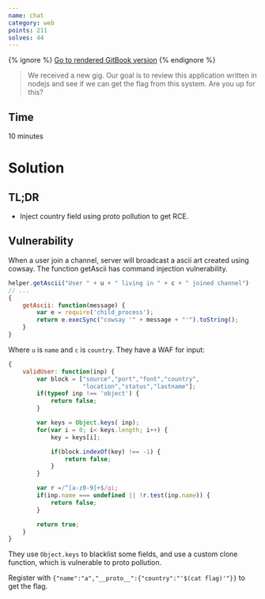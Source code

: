 ```yaml
---
name: chat
category: web
points: 211
solves: 44
---
```


{% ignore %}
[Go to rendered GitBook version](https://sasdf.cf/ctf/)
{% endignore %}

> We received a new gig.
> Our goal is to review this application written in nodejs and see if we can get the flag from this system.
> Are you up for this?

## Time
10 minutes

# Solution
## TL;DR
* Inject country field using proto pollution to get RCE.

## Vulnerability
When a user join a channel,
server will broadcast a ascii art created using cowsay.
The function getAscii has command injection vulnerability.
```javascript
helper.getAscii("User " + u + " living in " + c + " joined channel")
// ...
{
    getAscii: function(message) {
        var e = require('child_process');
        return e.execSync("cowsay '" + message + "'").toString();
    }
}
```
Where `u` is `name` and `c` is `country`.
They have a WAF for input:
```javascript
{
    validUser: function(inp) {
        var block = ["source","port","font","country",
                     "location","status","lastname"];
        if(typeof inp !== 'object') {
            return false;
        }

        var keys = Object.keys( inp);
        for(var i = 0; i< keys.length; i++) {
            key = keys[i];

            if(block.indexOf(key) !== -1) {
                return false;
            }
        }

        var r =/^[a-z0-9]+$/gi;
        if(inp.name === undefined || !r.test(inp.name)) {
            return false;
        }

        return true;
    }
}
```
They use `Object.keys` to blacklist some fields,
and use a custom clone function,
which is vulnerable to proto pollution.

Register with `{"name":"a","__proto__":{"country":"'$(cat flag)'"}}` to get the flag.

